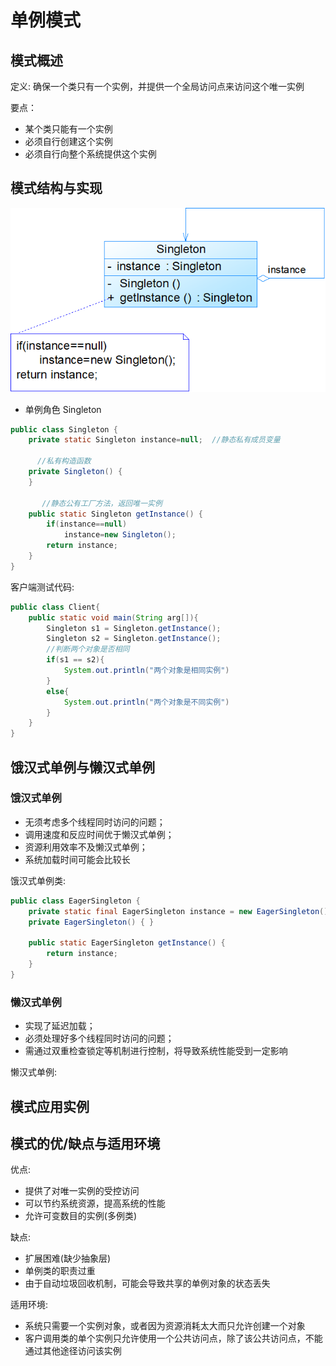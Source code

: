 # 单例模式

## 模式概述

定义:
确保一个类只有一个实例，并提供一个全局访问点来访问这个唯一实例

要点：
* 某个类只能有一个实例
* 必须自行创建这个实例
* 必须自行向整个系统提供这个实例

## 模式结构与实现

![单例模式结构图](picture/SingletonPattern.png)

* 单例角色 Singleton

```java
public class Singleton {
	private static Singleton instance=null;  //静态私有成员变量
     
      //私有构造函数
	private Singleton() {	
	}
	
       //静态公有工厂方法，返回唯一实例
	public static Singleton getInstance() {
		if(instance==null)
		    instance=new Singleton();	
		return instance;
	}
}
```
客户端测试代码:
```java
public class Client{
    public static void main(String arg[]){
        Singleton s1 = Singleton.getInstance();
        Singleton s2 = Singleton.getInstance();
        //判断两个对象是否相同
        if(s1 == s2){
            System.out.println("两个对象是相同实例")
        }
        else{
            System.out.println("两个对象是不同实例")
        }
    }
}
```

## 饿汉式单例与懒汉式单例

### 饿汉式单例

* 无须考虑多个线程同时访问的问题；
* 调用速度和反应时间优于懒汉式单例；
* 资源利用效率不及懒汉式单例；
* 系统加载时间可能会比较长

饿汉式单例类:

```java
public class EagerSingleton { 
    private static final EagerSingleton instance = new EagerSingleton(); 
    private EagerSingleton() { } 
 
    public static EagerSingleton getInstance() {
        return instance; 
    }
}
```

### 懒汉式单例

* 实现了延迟加载；
* 必须处理好多个线程同时访问的问题；
* 需通过双重检查锁定等机制进行控制，将导致系统性能受到一定影响

懒汉式单例:

## 模式应用实例



## 模式的优/缺点与适用环境

优点:
* 提供了对唯一实例的受控访问
* 可以节约系统资源，提高系统的性能
* 允许可变数目的实例(多例类)

缺点:
* 扩展困难(缺少抽象层)
* 单例类的职责过重
* 由于自动垃圾回收机制，可能会导致共享的单例对象的状态丢失

适用环境:
* 系统只需要一个实例对象，或者因为资源消耗太大而只允许创建一个对象
* 客户调用类的单个实例只允许使用一个公共访问点，除了该公共访问点，不能通过其他途径访问该实例
